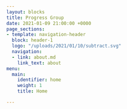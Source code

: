 ```yaml
---
layout: blocks
title: Progress Group
date: 2021-01-09 21:00:00 +0000
page_sections:
- template: navigation-header
  block: header-1
  logo: "/uploads/2021/01/10/subtract.svg"
  navigation:
  - link: about.md
    link_text: about
menu:
  main:
    identifier: home
    weight: 1
    title: Home

---
```

